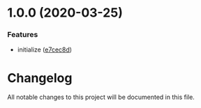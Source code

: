 # 1.0.0 (2020-03-25)


### Features

* initialize ([e7cec8d](https://github.com/worldreaver/Spine/commit/e7cec8d3c00523f96c07ce327939229065eee5d6))

# Changelog
All notable changes to this project will be documented in this file.
